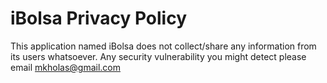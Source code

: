 # iBolsa Privacy Policy

This application named iBolsa does not collect/share any information from its users whatsoever.
Any security vulnerability you might detect please email mkholas@gmail.com
